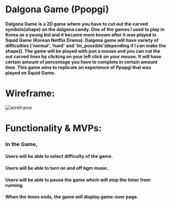 # Dalgona Game (Ppopgi)
#### Dalgona Game is a 2D game where you have to cut out the carved symbols(shape) on the dalgona candy. One of the games I used to play in Korea as a young kid and it became more known after it was played in Squid Game (Korean Netflix Drama). Dalgona game will have variety of difficulties ('normal', 'hard' and  'im_possible'(depending if I can make the shape)). The game will be played with just a mouse and you can cut the out carved lines by clicking on your left click on your mouse. It will have certain amount of percentage you have to complete in certain amount time. This game aims to replicate an experience of Ppopgi that was played on Squid Game.

# Wireframe:
![wireframe](https://imgur.com/soIuyeG)





# Functionality & MVPs:
### In the Game,
#### Users will be able to select difficulty of the game.
#### Users will be able to turn on and off bgm music.
#### Users will be able to pause the game which will stop the timer from running.
#### When the times ends, the game will display game-over page.
